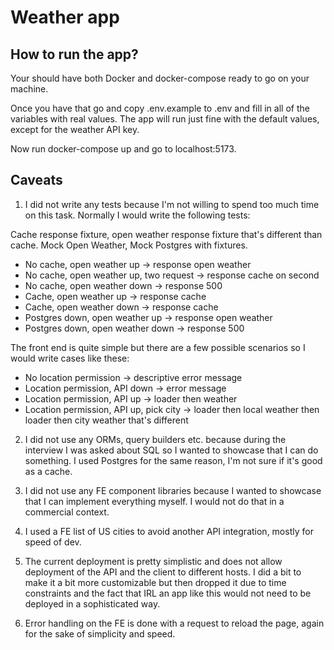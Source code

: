 # Weather app

## How to run the app?

Your should have both Docker and docker-compose ready to go on your machine.

Once you have that go and copy .env.example to .env and fill in all of the variables with real values. The app will run just fine with the default values, except for the weather API key.

Now run docker-compose up and go to localhost:5173.

## Caveats

1. I did not write any tests because I'm not willing to spend too much time on this task. Normally I would write the following tests:

Cache response fixture, open weather response fixture that's different than cache.
Mock Open Weather, Mock Postgres with fixtures.

- No cache, open weather up -> response open weather
- No cache, open weather up, two request -> response cache on second
- No cache, open weather down -> response 500
- Cache, open weather up -> response cache
- Cache, open weather down -> response cache
- Postgres down, open weather up -> response open weather
- Postgres down, open weather down -> response 500

The front end is quite simple but there are a few possible scenarios so I would write cases like these:

- No location permission -> descriptive error message
- Location permission, API down -> error message
- Location permission, API up -> loader then weather
- Location permission, API up, pick city -> loader then local weather then loader then city weather that's different

2. I did not use any ORMs, query builders etc. because during the interview I was asked about SQL so I wanted to showcase that I can do something. I used Postgres for the same reason, I'm not sure
   if it's good as a cache.

3. I did not use any FE component libraries because I wanted to showcase that I can implement everything myself. I would not do that in a commercial context.

4. I used a FE list of US cities to avoid another API integration, mostly for speed of dev.

5. The current deployment is pretty simplistic and does not allow deployment of the API and the client to different hosts. I did a bit to make it a bit more customizable but then dropped it
   due to time constraints and the fact that IRL an app like this would not need to be deployed in a sophisticated way.

6. Error handling on the FE is done with a request to reload the page, again for the sake of simplicity and speed.
